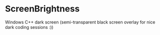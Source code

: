 # ScreenBrightness
 Windows C++ dark screen (semi-transparent black screen overlay for nice dark coding sessions :))

